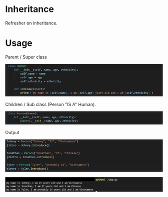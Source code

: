 # Inheritance
Refresher on inheritance.

# Usage
Parent / Super class

![parent or super class](https://raw.githubusercontent.com/johnnylieu/inheritance_in_py/main/screenshots/parent%20or%20super%20class.bmp "parent or super class")

Children / Sub class (Person "IS A" Human).

![children or sub classes](https://raw.githubusercontent.com/johnnylieu/inheritance_in_py/main/screenshots/children%20or%20sub%20classes2.bmp "children or sub classes")

Output

![parameters](https://raw.githubusercontent.com/johnnylieu/inheritance_in_py/main/screenshots/passing%20parameters2.bmp "parameters")

![output](https://raw.githubusercontent.com/johnnylieu/inheritance_in_py/main/screenshots/output2.bmp "output")